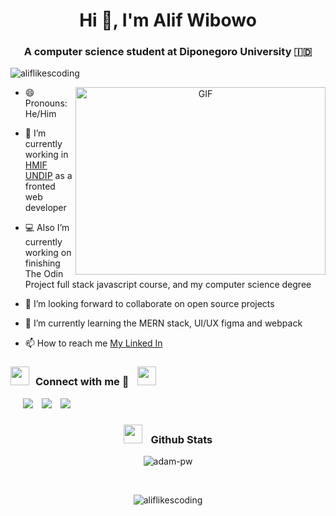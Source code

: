 <h1 align="center">Hi 👋, I'm Alif Wibowo</h1>
<h3 align="center">A computer science student at Diponegoro University 🇮🇩</h3>

<p align="left"> <img src="https://komarev.com/ghpvc/?username=aliflikescoding&label=Profile%20views&color=0e75b6&style=flat" alt="aliflikescoding" /> </p>

<a target="_blank" align="center">
  <img align="right" top="500" height="300" width="400" alt="GIF" src="https://media.giphy.com/media/SWoSkN6DxTszqIKEqv/giphy.gif">
</a>

- 😄 Pronouns: He/Him

- 🔭 I’m currently working in <a href="https://www.linkedin.com/company/hmif-undip/mycompany/" target="blank">HMIF UNDIP</a> as a fronted web developer

- 💻 Also I’m currently working on finishing The Odin Project full stack javascript course, and my computer science degree
  
- 👯 I’m looking forward to collaborate on open source projects 

- 🌱 I’m currently learning the MERN stack, UI/UX figma and webpack

- 📫 How to reach me <a href="https://www.linkedin.com/in/alifwibowo/">My Linked In</a>

<h3 align="" > <img src="https://media.giphy.com/media/iY8CRBdQXODJSCERIr/giphy.gif" width="30" height="30" style="margin-right: 10px;">Connect with me 🤝  <img src="https://media.giphy.com/media/iY8CRBdQXODJSCERIr/giphy.gif" width="30" height="30" style="margin-left: 10px;"> </h3>

<p align="">

 <div class="icons-social" style="margin-left: 10px;">
        <a style="margin-left: 10px;"  target="_blank" href="https://www.linkedin.com/in/alifwibowo/">
			<img src="https://img.icons8.com/doodle/40/000000/linkedin--v2.png"></a>
        <a style="margin-left: 10px;" target="_blank" href="https://github.com/aliflikescoding?tab=repositories">
		<img src="https://img.icons8.com/doodle/40/000000/github--v1.png"></a>
        <a style="margin-left: 10px;" target="_blank" href="https://www.instagram.com/alif.808/">
			<img src="https://img.icons8.com/doodle/40/000000/instagram-new--v2.png"></a>
</div>

</p>

<h3 align="center" > <img src="https://media.giphy.com/media/iY8CRBdQXODJSCERIr/giphy.gif" width="30" height="30" style="margin-right: 10px;"> Github Stats </h3>
<p align="center" ><img align="center"
    src="https://github-readme-stats.vercel.app/api/top-langs?username=aliflikescoding&show_icons=true&locale=en&bg_color=0d1117&text_color=ffffff&layout=compact"
    alt="adam-pw" 
    bg_color=#808080/></p>
<br />
<p align="center" ><img align="center" src="https://github-readme-streak-stats.herokuapp.com/?user=aliflikescoding&theme=dark&background=0d1117&date_format=M%20j%5B%2C%20Y%5D" alt="aliflikescoding" /></p>
